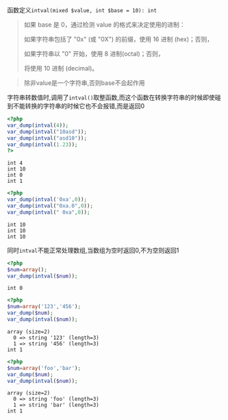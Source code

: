 函数定义`intval(mixed $value, int $base = 10): int`

>如果 base 是 0，通过检测 value 的格式来决定使用的进制：
>
>如果字符串包括了 "0x" (或 "0X") 的前缀，使用 16 进制 (hex)；否则，
>
>如果字符串以 "0" 开始，使用 8 进制(octal)；否则，
>
>将使用 10 进制 (decimal)。


>除非value是一个字符串,否则base不会起作用

字符串转数值时,调用了`intval()`取整函数,而这个函数在转换字符串的时候即使碰到不能转换的字符串的时候它也不会报错,而是返回0

```php
<?php
var_dump(intval(4));
var_dump(intval("10asd"));
var_dump(intval("asd10"));
var_dump(intval(1.23));
?>
```

```
int 4
int 10
int 0
int 1
```

```php
<?php
var_dump(intval('0xa',0));
var_dump(intval("0xa.0",0));
var_dump(intval(" 0xa",0));
```

```
int 10
int 10
int 10
```

同时`intval`不能正常处理数组,当数组为空时返回0,不为空则返回1

```php
<?php
$num=array();
var_dump(intval($num));
```

```
int 0
```

```php
<?php
$num=array('123','456');
var_dump($num);
var_dump(intval($num));
```

```
array (size=2)
  0 => string '123' (length=3)
  1 => string '456' (length=3)
int 1
```

```php
<?php
$num=array('foo','bar');
var_dump($num);
var_dump(intval($num));
```

```
array (size=2)
  0 => string 'foo' (length=3)
  1 => string 'bar' (length=3)
int 1
```
